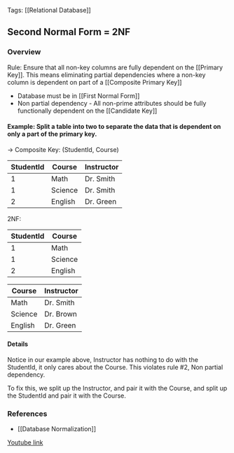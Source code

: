 
Tags: [[Relational Database]]

## Second Normal Form = 2NF


### Overview

Rule: Ensure that all non-key columns are fully dependent on the [[Primary Key]]. This means eliminating partial dependencies where a non-key column is dependent on part of a [[Composite Primary Key]]

- Database must be in [[First Normal Form]]
- Non partial dependency - All non-prime attributes should be fully functionally dependent on the [[Candidate Key]]

#### Example: Split a table into two to separate the data that is dependent on only a part of the primary key.

-> Composite Key: (StudentId, Course)

| StudentId | Course | Instructor |
| --------------- | --------------- | --------------- |
| 1 | Math | Dr. Smith |
| 1 | Science | Dr. Smith |
| 2 | English | Dr. Green |

2NF:

| StudentId | Course  |
| --------- | ------- |
| 1         | Math    |
| 1         | Science |
| 2         | English |

| Course  | Instructor |
| ------- | ---------- |
| Math    | Dr. Smith  |
| Science | Dr. Brown  |
| English | Dr. Green  |

#### Details

Notice in our example above, Instructor has nothing to do with the StudentId, it only cares about the Course. This violates rule #2, Non partial dependency.

To fix this, we split up the Instructor, and pair it with the Course, and split up the StudentId and pair it with the Course.


### References
- [[Database Normalization]]

 [Youtube link](https://www.youtube.com/watch?v=J-drts33N8g)
